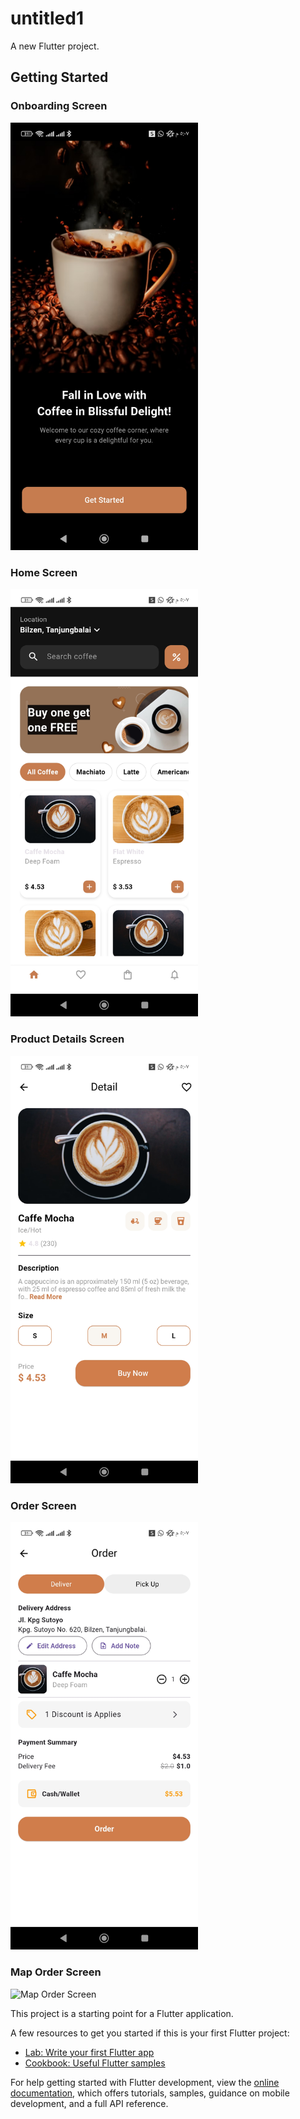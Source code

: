# untitled1

A new Flutter project.

## Getting Started

<h3>Onboarding Screen</h3>
<img src="https://raw.githubusercontent.com/Mohammedalyazidi/coffe-flutter-/37e2c7827d7742dc3a0a621b2c793eb84d345cad/Screenshot_%D9%A2%D9%A0%D9%A2%D9%A5-%D9%A0%D9%A6-%D9%A1%D9%A3-%D9%A1%D9%A7-%D9%A0%D9%A7-%D9%A4%D9%A1-%D9%A2%D9%A5%D9%A0_com.example.untitled1.jpg" alt="Onboarding Screen" width="300"/>


<h3>Home Screen</h3>
<img src="https://raw.githubusercontent.com/Mohammedalyazidi/coffe-flutter-/5af9214a49810bccec0619e3fde40131ed27954d/Screenshot_%D9%A2%D9%A0%D9%A2%D9%A5-%D9%A0%D9%A6-%D9%A1%D9%A3-%D9%A1%D9%A7-%D9%A0%D9%A7-%D9%A4%D9%A5-%D9%A6%D9%A6%D9%A4_com.example.untitled1.jpg" alt="Home Screen" width="300"/>

<h3>Product Details Screen</h3>
<img src="https://raw.githubusercontent.com/Mohammedalyazidi/coffe-flutter-/2d63a6e18b224474d20b962160b93e45ba0c42cf/Screenshot_%D9%A2%D9%A0%D9%A2%D9%A5-%D9%A0%D9%A6-%D9%A1%D9%A3-%D9%A1%D9%A7-%D9%A0%D9%A7-%D9%A5%D9%A2-%D9%A2%D9%A6%D9%A1_com.example.untitled1.jpg" alt="Product Details Screen" width="300"/>

<h3>Order Screen</h3>
<img src="https://raw.githubusercontent.com/Mohammedalyazidi/coffe-flutter-/fb5b2cdf070401a8b35541c1d4e5858398079028/Screenshot_%D9%A2%D9%A0%D9%A2%D9%A5-%D9%A0%D9%A6-%D9%A1%D9%A3-%D9%A1%D9%A7-%D9%A0%D9%A7-%D9%A5%D9%A7-%D9%A2%D9%A1%D9%A2_com.example.untitled1.jpg" alt="Order Screen" width="300" />


<h3>Map Order Screen</h3>
<img src="https://raw.githubusercontent.com/Mohammedalyazidi/coffe-flutter-/c11b932aa50d98a875ef08bfd78631ce45e1f7eb/Screenshot_%D9%A2%D9%A0%D9%A2%D9%A5-%D9%A0%D9%A6-%D9%A1%D9%A3-%D9%A1%D9%A7-%D9%A0%D9%A8-%D9%A0%D9%A3-%D9%A7%D9%8A%D9%81_com.example.untitled1.jpg" alt="Map Order Screen" width="300"/>




This project is a starting point for a Flutter application.

A few resources to get you started if this is your first Flutter project:

- [Lab: Write your first Flutter app](https://docs.flutter.dev/get-started/codelab)
- [Cookbook: Useful Flutter samples](https://docs.flutter.dev/cookbook)

For help getting started with Flutter development, view the
[online documentation](https://docs.flutter.dev/), which offers tutorials,
samples, guidance on mobile development, and a full API reference.
